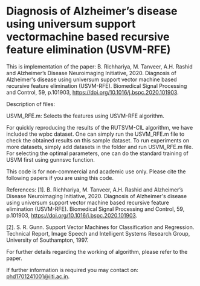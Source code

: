 # Diagnosis of Alzheimer’s disease using universum support vectormachine based recursive feature elimination (USVM-RFE)

This is implementation of the paper: B. Richhariya, M. Tanveer, A.H. Rashid and Alzheimer’s Disease Neuroimaging Initiative, 2020. Diagnosis of Alzheimer's disease using universum support vector machine based recursive feature elimination (USVM-RFE). Biomedical Signal Processing and Control, 59, p.101903, https://doi.org/10.1016/j.bspc.2020.101903.

Description of files:

USVM_RFE.m: Selects the features using USVM-RFE algorithm.

For quickly reproducing the results of the RUTSVM-CIL algorithm, we have included the wpbc dataset. One can simply run the USVM_RFE.m file to check the obtained results on this sample dataset. To run experiments on more datasets, simply add datasets in the folder and run USVM_RFE.m file. For selecting the optimal parameters, one can do the standard training of USVM first using gunnsvc function.

This code is for non-commercial and academic use only. Please cite the following papers if you are using this code.

References:
[1]. B. Richhariya, M. Tanveer, A.H. Rashid and Alzheimer’s Disease Neuroimaging Initiative, 2020. Diagnosis of Alzheimer's disease using universum support vector machine based recursive feature elimination (USVM-RFE). Biomedical Signal Processing and Control, 59, p.101903, https://doi.org/10.1016/j.bspc.2020.101903.

[2]. S. R. Gunn. Support Vector Machines for Classification and Regression. Technical Report, Image Speech and Intelligent Systems Research Group, University of Southampton, 1997.

For further details regarding the working of algorithm, please refer to the paper.

If further information is required you may contact on: phd1701241001@iiti.ac.in.
